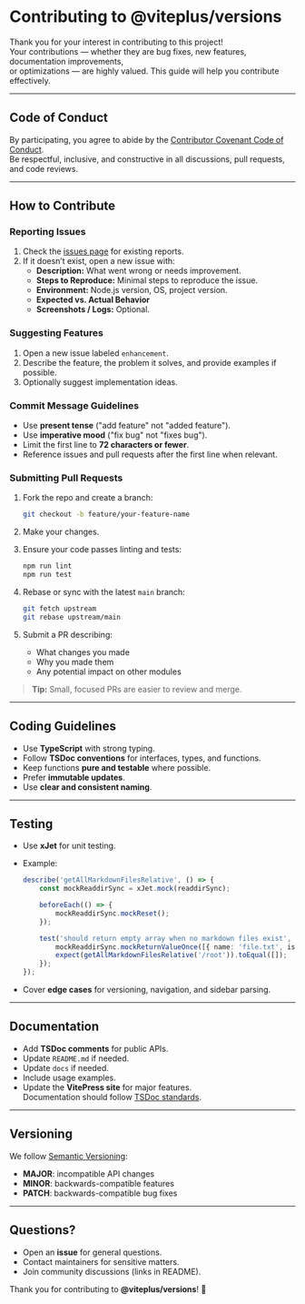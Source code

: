# Contributing to @viteplus/versions

Thank you for your interest in contributing to this project!  
Your contributions — whether they are bug fixes, new features, documentation improvements,  
or optimizations — are highly valued. This guide will help you contribute effectively.

---

## Code of Conduct

By participating, you agree to abide by the
[Contributor Covenant Code of Conduct](https://www.contributor-covenant.org/version/2/1/code_of_conduct/).  
Be respectful, inclusive, and constructive in all discussions, pull requests, and code reviews.

---

## How to Contribute

### Reporting Issues

1. Check the [issues page](https://github.com/viteplus/versions/issues) for existing reports.
2. If it doesn’t exist, open a new issue with:
    - **Description:** What went wrong or needs improvement.
    - **Steps to Reproduce:** Minimal steps to reproduce the issue.
    - **Environment:** Node.js version, OS, project version.
    - **Expected vs. Actual Behavior**
    - **Screenshots / Logs:** Optional.

### Suggesting Features

1. Open a new issue labeled `enhancement`.
2. Describe the feature, the problem it solves, and provide examples if possible.
3. Optionally suggest implementation ideas.

### Commit Message Guidelines

- Use **present tense** ("add feature" not "added feature").
- Use **imperative mood** ("fix bug" not "fixes bug").
- Limit the first line to **72 characters or fewer**.
- Reference issues and pull requests after the first line when relevant.

### Submitting Pull Requests

1. Fork the repo and create a branch:

    ```bash
    git checkout -b feature/your-feature-name
    ```

2. Make your changes.
3. Ensure your code passes linting and tests:

    ```bash
    npm run lint
    npm run test
    ```

4. Rebase or sync with the latest `main` branch:

    ```bash
    git fetch upstream
    git rebase upstream/main
    ```

5. Submit a PR describing:
    - What changes you made
    - Why you made them
    - Any potential impact on other modules

> **Tip:** Small, focused PRs are easier to review and merge.

---

## Coding Guidelines

- Use **TypeScript** with strong typing.
- Follow **TSDoc conventions** for interfaces, types, and functions.
- Keep functions **pure and testable** where possible.
- Prefer **immutable updates**.
- Use **clear and consistent naming**.

---

## Testing

- Use **xJet** for unit testing.
- Example:

    ```ts
    describe('getAllMarkdownFilesRelative', () => {
        const mockReaddirSync = xJet.mock(readdirSync);

        beforeEach(() => {
            mockReaddirSync.mockReset();
        });

        test('should return empty array when no markdown files exist', () => {
            mockReaddirSync.mockReturnValueOnce([{ name: 'file.txt', isFile: () => true, isDirectory: () => false }]);
            expect(getAllMarkdownFilesRelative('/root')).toEqual([]);
        });
    });
    ```

- Cover **edge cases** for versioning, navigation, and sidebar parsing.

---

## Documentation

- Add **TSDoc comments** for public APIs.
- Update `README.md` if needed.
- Update `docs`  if needed.
- Include usage examples.
- Update the **VitePress site** for major features.  
  Documentation should follow [TSDoc standards](https://tsdoc.org/).

---

## Versioning

We follow [Semantic Versioning](https://semver.org/):

- **MAJOR**: incompatible API changes
- **MINOR**: backwards-compatible features
- **PATCH**: backwards-compatible bug fixes

---

## Questions?

- Open an **issue** for general questions.
- Contact maintainers for sensitive matters.
- Join community discussions (links in README).

Thank you for contributing to **@viteplus/versions**! 🎉
